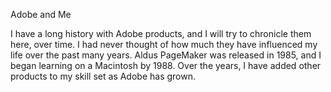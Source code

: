 Adobe and Me

I have a long history with Adobe products, and I will try to chronicle them here, over time. 
I had never thought of how much they have influenced my life over the past many years.
Aldus PageMaker was released in 1985, and I began learning on a Macintosh by 1988. 
Over the years, I have added other products to my skill set as Adobe has grown. 
